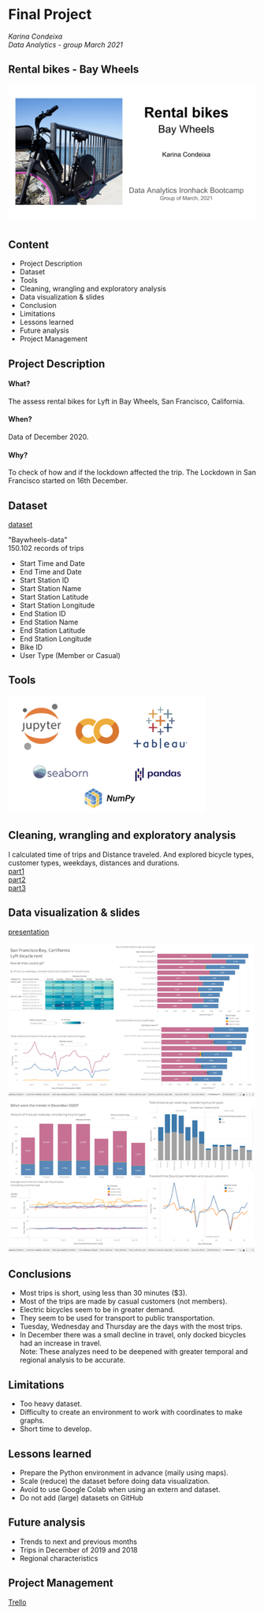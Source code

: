 # Final Project
*Karina Condeixa*</br>
*Data Analytics - group March 2021*

## Rental bikes - Bay Wheels
![cover](images/cover.png)

## Content
- Project Description
- Dataset
- Tools
- Cleaning, wrangling and exploratory analysis
- Data visualization & slides
- Conclusion
- Limitations
- Lessons learned
- Future analysis
- Project Management

## Project Description

#### What?
The assess rental bikes for Lyft in Bay Wheels, San Francisco, California.

#### When? 
Data of December 2020.</br> 

#### Why?
To check of how and if the lockdown affected the trip. The Lockdown in San Francisco started on 16th December.

## Dataset
[dataset](https://www.lyft.com/bikes/bay-wheels/system-data)

"Baywheels-data" </br>
150.102 records of trips </br>
- Start Time and Date
- End Time and Date
- Start Station ID
- Start Station Name
- Start Station Latitude
- Start Station Longitude
- End Station ID
- End Station Name
- End Station Latitude
- End Station Longitude
- Bike ID
- User Type (Member or Casual)

## Tools
<img src="images/tools.png" alt="tools" width="400"/>

## Cleaning, wrangling and exploratory analysis
I calculated time of trips and Distance traveled. And explored bicycle types, customer types, weekdays, distances and durations.</br>
[part1](final_project_lyft1.ipynb)</br>
[part2](final_project_lyft1.ipynb)</br>
[part3](final_project_lyft1.ipynb)</br>

## Data visualization & slides
[presentation](https://docs.google.com/presentation/d/1Ypx_lE4-HeZmYsi63FDsij1Qmwt9pQtAmZAOPA9KUqw/edit?usp=sharing)

<img src="images/dashboard1_lyft.png" alt="dashboard1_lyft" width="500"/>
<img src="images/dashboard2_lyft.png" alt="dashboard2_lyft" width="500"/>

## Conclusions
- Most trips is short, using less than 30 minutes ($3).
- Most of the trips are made by casual customers (not members).
- Electric bicycles seem to be in greater demand. 
- They seem to be used for transport to public transportation.
- Tuesday, Wednesday and Thursday are the days with the most trips.
- In December there was a small decline in travel, only docked bicycles had an increase in travel.</br>
Note: These analyzes need to be deepened with greater temporal and regional analysis to be accurate.</br>

## Limitations 
- Too heavy dataset.
- Difficulty to create an environment to work with coordinates to make graphs.
- Short time to develop.

## Lessons learned
- Prepare the Python environment in advance (maily using maps).
- Scale (reduce) the dataset before doing data visualization.
- Avoid to use Google Colab when using an extern and dataset.
- Do not add (large) datasets on GitHub


## Future analysis
- Trends to next and previous months
- Trips in December of 2019 and 2018
- Regional characteristics


## Project Management
[Trello](https://trello.com/b/vgwLMpk3/final-project-ironhack)


